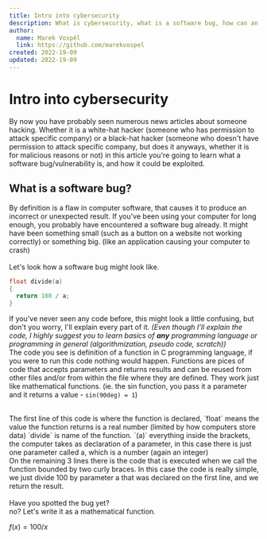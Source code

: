 ```yaml
---
title: Intro into cybersecurity
description: What is cybersecurity, what is a software bug, how can an application be vulnerable and how can anyone exploit it?
author:
  name: Marek Vospěl
  link: https://github.com/marekvospel
created: 2022-19-09
updated: 2022-19-09
---
```


<script>
import DivideChart from './components/DivideChart.svelte'
</script>

# Intro into cybersecurity
By now you have probably seen numerous news articles about someone hacking. Whether it is a white-hat hacker (someone who has permission to attack specific company) or a black-hat hacker (someone who doesn't have permission to attack specific company, but does it anyways, whether it is for malicious reasons or not) in this article you're going to learn what a software bug/vulnerability is, and how it could be exploited.

## What is a software bug?
By definition is a flaw in computer software, that causes it to produce an incorrect or unexpected result. If you've been using your computer for long enough, you probably have encountered a software bug already. It might have been something small (such as a button on a website not working correctly) or something big. (like an application causing your computer to crash)  
<br>
Let's look how a software bug might look like.

```c
float divide(a)
{
  return 100 / a;
}
```
If you've never seen any code before, this might look a little confusing, but don't you worry, I'll explain every part of it. *(Even though I'll explain the code, I highly suggest you to learn basics of **any** programming language or programming in general (algorithmization, pseudo code, scratch))*
<br>
The code you see is definition of a function in C programming language, if you were to run this code nothing would happen. Functions are pices of code that accepts parameters and returns results and can be reused from other files and/or from within the file where they are defined.
They work just like mathematical functions. (ie. the sin function, you pass it a parameter and it returns a value - `sin(90deg) = 1`)

<br>
The first line of this code is where the function is declared, `float` means the value the function returns is a real number (limited by how computers store data) `divide` is name of the function. `(a)` everything inside the brackets, the computer takes as declaration of a parameter, in this case there is just one parameter called a, which is a number (again an integer)
<br>
On the remaining 3 lines there is the code that is executed when we call the function bounded by two curly braces. In this case the code is really simple, we just divide 100 by parameter a that was declared on the first line, and we return the result.
<br>
<br>
Have you spotted the bug yet?
<br>
no? Let's write it as a mathematical function.

$f(x) = 100 / x$

<DivideChart />